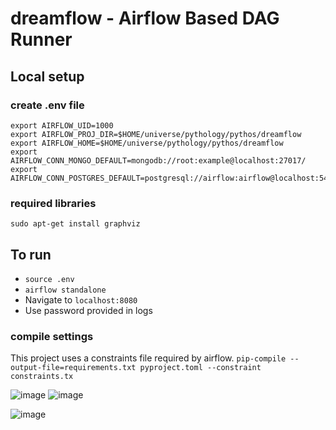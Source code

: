 
# dreamflow - Airflow Based DAG Runner


## Local setup

### create .env file 
```
export AIRFLOW_UID=1000
export AIRFLOW_PROJ_DIR=$HOME/universe/pythology/pythos/dreamflow
export AIRFLOW_HOME=$HOME/universe/pythology/pythos/dreamflow
export AIRFLOW_CONN_MONGO_DEFAULT=mongodb://root:example@localhost:27017/
export AIRFLOW_CONN_POSTGRES_DEFAULT=postgresql://airflow:airflow@localhost:5432/lore
```

### required libraries
`sudo apt-get install graphviz`


## To run
- ```source .env```
- ```airflow standalone```
- Navigate to `localhost:8080`
- Use password provided in logs

### compile settings
This project uses a constraints file required by airflow. 
`pip-compile --output-file=requirements.txt pyproject.toml --constraint constraints.tx`

![image](https://github.com/user-attachments/assets/354aeff0-b957-436a-a557-08c2a690aa4f)
![image](https://github.com/user-attachments/assets/c5072132-440e-41d9-9226-333217844183)

![image](https://github.com/user-attachments/assets/a23a02c8-dce1-4ce0-bd30-dfe6872c01d1)
